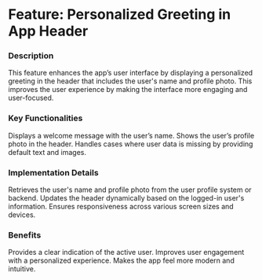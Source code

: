 # Feature: Personalized Greeting in App Header
### Description
This feature enhances the app’s user interface by displaying a personalized greeting in the header that includes the user's name and profile photo. This improves the user experience by making the interface more engaging and user-focused.

### Key Functionalities

Displays a welcome message with the user’s name.
Shows the user’s profile photo in the header.
Handles cases where user data is missing by providing default text and images.

### Implementation Details

Retrieves the user's name and profile photo from the user profile system or backend.
Updates the header dynamically based on the logged-in user's information.
Ensures responsiveness across various screen sizes and devices.

### Benefits

Provides a clear indication of the active user.
Improves user engagement with a personalized experience.
Makes the app feel more modern and intuitive.
